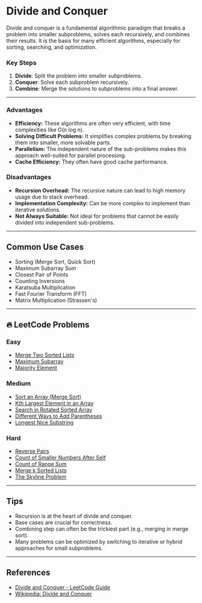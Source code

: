 # Divide and Conquer

Divide and conquer is a fundamental algorithmic paradigm that breaks a problem into smaller subproblems, solves each recursively, and combines their results. It is the basis for many efficient algorithms, especially for sorting, searching, and optimization.

### Key Steps
1. **Divide**: Split the problem into smaller subproblems.
2. **Conquer**: Solve each subproblem recursively.
3. **Combine**: Merge the solutions to subproblems into a final answer.

---

### Advantages
*   **Efficiency:** These algorithms are often very efficient, with time complexities like O(n log n).
*   **Solving Difficult Problems:** It simplifies complex problems by breaking them into smaller, more solvable parts.
*   **Parallelism:** The independent nature of the sub-problems makes this approach well-suited for parallel processing.
*   **Cache Efficiency:** They often have good cache performance.

### Disadvantages
*   **Recursion Overhead:** The recursive nature can lead to high memory usage due to stack overhead.
*   **Implementation Complexity:** Can be more complex to implement than iterative solutions.
*   **Not Always Suitable:** Not ideal for problems that cannot be easily divided into independent sub-problems.

---

## Common Use Cases
- Sorting (Merge Sort, Quick Sort)
- Maximum Subarray Sum
- Closest Pair of Points
- Counting Inversions
- Karatsuba Multiplication
- Fast Fourier Transform (FFT)
- Matrix Multiplication (Strassen's)

---

## 🔥 LeetCode Problems

### Easy
- [Merge Two Sorted Lists](https://leetcode.com/problems/merge-two-sorted-lists/)
- [Maximum Subarray](https://leetcode.com/problems/maximum-subarray/)
- [Majority Element](https://leetcode.com/problems/majority-element/)

### Medium
- [Sort an Array (Merge Sort)](https://leetcode.com/problems/sort-an-array/)
- [Kth Largest Element in an Array](https://leetcode.com/problems/kth-largest-element-in-an-array/)
- [Search in Rotated Sorted Array](https://leetcode.com/problems/search-in-rotated-sorted-array/)
- [Different Ways to Add Parentheses](https://leetcode.com/problems/different-ways-to-add-parentheses/)
- [Longest Nice Substring](https://leetcode.com/problems/longest-nice-substring/)

### Hard
- [Reverse Pairs](https://leetcode.com/problems/reverse-pairs/)
- [Count of Smaller Numbers After Self](https://leetcode.com/problems/count-of-smaller-numbers-after-self/)
- [Count of Range Sum](https://leetcode.com/problems/count-of-range-sum/)
- [Merge k Sorted Lists](https://leetcode.com/problems/merge-k-sorted-lists/)
- [The Skyline Problem](https://leetcode.com/problems/the-skyline-problem/)

---

## Tips
- Recursion is at the heart of divide and conquer.
- Base cases are crucial for correctness.
- Combining step can often be the trickiest part (e.g., merging in merge sort).
- Many problems can be optimized by switching to iterative or hybrid approaches for small subproblems.

---

## References
- [Divide and Conquer - LeetCode Guide](https://leetcode.com/discuss/general-discussion/1127238/)
- [Wikipedia: Divide and Conquer](https://en.wikipedia.org/wiki/Divide-and-conquer_algorithm)